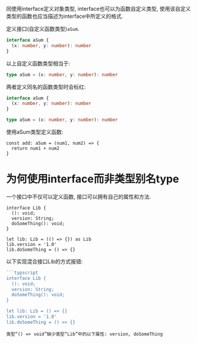 同使用interface定义对象类型, interface也可以为函数自定义类型, 使用该自定义类型的函数也应当描述为interface中所定义的格式.

定义接口(自定义函数类型)`aSum`.
```typescript
interface aSum {
  (x: number, y: number): number
}
```

以上自定义函数类型相当于:
```typescript
type aSum = (x: number, y: number): number
```
两者定义同名的函数类型时会标红:
```typescript
interface aSum {
  (x: number, y: number): number
}

type aSum = (x: number, y: number): number
```

使用aSum类型定义函数:
```tyepscript
const add: aSum = (num1, num2) => {
  return num1 + num2
}
```

# 为何使用interface而非类型别名type
一个接口中不仅可以定义函数, 接口可以拥有自己的属性和方法.
```typscript
interface Lib {
  (): void;
  version: String;
  doSomeThing(): void;
}

let lib: Lib = (() => {}) as Lib
lib.version = '1.0'
lib.doSomeThing = () => {}
```

以下实现混合接口Lib的方式报错: 
```typescript
```typscript
interface Lib {
  (): void;
  version: String;
  doSomeThing(): void;
}

let lib: Lib = () => {}
lib.version = '1.0'
lib.doSomeThing = () => {}
```
```
类型“() => void”缺少类型“Lib”中的以下属性: version, doSomeThing
```
```
